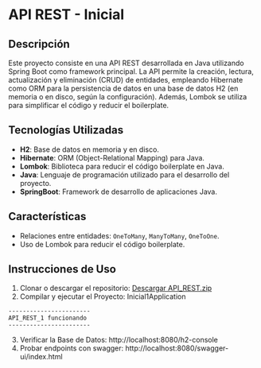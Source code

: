 # API REST - Inicial

## Descripción

Este proyecto consiste en una API REST desarrollada en Java utilizando Spring Boot como framework principal. La API permite la creación, lectura, actualización y eliminación (CRUD) de entidades, empleando Hibernate como ORM para la persistencia de datos en una base de datos H2 (en memoria o en disco, según la configuración). Además, Lombok se utiliza para simplificar el código y reducir el boilerplate.
## Tecnologías Utilizadas

- **H2**: Base de datos en memoria y en disco.
- **Hibernate**: ORM (Object-Relational Mapping) para Java.
- **Lombok**: Biblioteca para reducir el código boilerplate en Java.
- **Java**: Lenguaje de programación utilizado para el desarrollo del proyecto.
- **SpringBoot**: Framework de desarrollo de aplicaciones Java.
## Características

- Relaciones entre entidades: `OneToMany`, `ManyToMany`, `OneToOne`.
- Uso de Lombok para reducir el código boilerplate.
## Instrucciones de Uso

1. Clonar o descargar el repositorio: [Descargar API_REST.zip](https://github.com/AgusAstuDev/API_REST/archive/refs/heads/main.zip)
2. Compilar y ejecutar el Proyecto: Inicial1Application
<pre><code>-----------------------
API_REST_1 funcionando
-----------------------
</code></pre>
3. Verificar la Base de Datos: http://localhost:8080/h2-console
4. Probar endpoints con swagger: http://localhost:8080/swagger-ui/index.html

